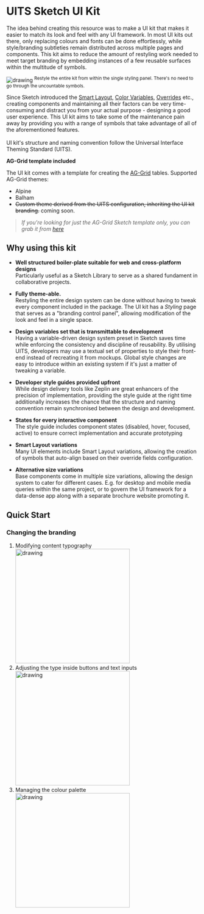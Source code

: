 # UITS Sketch UI Kit

<!-- [Download](https://github.com/botmad/UITS-Sketch-UI-Kit/releases/latest/download/UITS.sketch) -->

The idea behind creating this resource was to make a UI kit that makes it easier to match its look and feel with any UI framework. In most UI kits out there, only replacing colours and fonts can be done effortlessly, while style/branding subtleties remain distributed across multiple pages and components. This kit aims to reduce the amount of restyling work needed to meet target branding by embedding instances of a few reusable surfaces within the multitude of symbols.

<img src="https://palmaka.design/sketch-uits-db/styling-panel.jpg" alt="drawing"/>
<sup>Restyle the entire kit from within the single styling panel. There's no need to go through the uncountable symbols.</sup>  

Since Sketch introduced the [Smart Layout](https://www.sketch.com/features/smart-layout), [Color Variables](https://www.sketch.com/docs/designing/styling/color-variables/), [Overrides](https://www.sketch.com/docs/designing/symbols/editing-symbols/#how-to-edit-instances-with-overrides) etc., creating components and maintaining all their factors can be very time-consuming and distract you from your actual purpose - designing a good user experience. This UI kit aims to take some of the maintenance pain away by providing you with a range of symbols that take advantage of all of the aforementioned features. 
<br/>
<br/>
UI kit's structure and naming convention follow the Universal Interface Theming Standard (UITS).

__AG-Grid template included__

The UI kit comes with a template for creating the [AG-Grid](https://www.ag-grid.com/) tables. Supported AG-Grid themes:
- Alpine
- Balham
- ~~Custom theme derived from the UITS configuration, inheriting the UI kit branding.~~ coming soon.

> _If you're looking for just the AG-Grid Sketch template only, you can grab it from [here](https://github.com/botmad/AG-Grid-Sketch-Kit)_

## Why using this kit
- __Well structured boiler-plate suitable for web and cross-platform designs__  
Particularly useful as a Sketch Library to serve as a shared fundament in collaborative projects.

- __Fully theme-able.__  
Restyling the entire design system can be done without having to tweak every component included in the package. The UI kit has a _Styling_ page that serves as a "branding control panel", allowing modification of the look and feel in a single space.

- __Design variables set that is transmittable to development__  
Having a variable-driven design system preset in Sketch saves time while enforcing the consistency and discipline of reusability. By utilising UITS, developers may use a textual set of properties to style their front-end instead of recreating it from mockups. Global style changes are easy to introduce within an existing system if it's just a matter of tweaking a variable.

- __Developer style guides provided upfront__  
While design delivery tools like Zeplin are great enhancers of the precision of implementation, providing the style guide at the right time additionally increases the chance that the structure and naming convention remain synchronised between the design and development. 

- __States for every interactive component__  
The style guide includes component states (disabled, hover, focused, active) to ensure correct implementation and accurate prototyping

- __Smart Layout variations__  
Many UI elements include Smart Layout variations, allowing the creation of symbols that auto-align based on their override fields configuration.

- __Alternative size variations__  
Base components come in multiple size variations, allowing the design system to cater for different cases. E.g. for desktop and mobile media queries within the same project, or to govern the UI framework for a data-dense app along with a separate brochure website promoting it.

## Quick Start

### Changing the branding

1. Modifying content typography<br>
    [<img src="https://palmaka.design/sketch-uits-db/styling_content_type@2x.jpg" alt="drawing" width="300"/>](https://www.youtube.com/watch?v=-n2LW7VJLyQ)
2. Adjusting the type inside buttons and text inputs<br>
    [<img src="https://palmaka.design/sketch-uits-db/styling_ui_type@2x.jpg" alt="drawing" width="300"/>](https://www.youtube.com/watch?v=4I2WlobJmes)
3. Managing the colour palette<br>
    [<img src="https://palmaka.design/sketch-uits-db/styling_ui_surfaces@2x.jpg" alt="drawing" width="300"/>](https://www.youtube.com/watch?v=Apicmluye-c)

<!-- 4. Restyling the UI's surfaces<br>
    [<img src="https://palmaka.design/sketch-uits-db/styling_color_palette@2x.jpg" alt="drawing" width="300"/>](#) -->

<!-- ### Using the kit

1. Providing the developer style guide upfront
2. Difference between the dark mode and over dark variations.
3. Using base surfaces
4. Using UI surface variations to reflect UI element state -->

